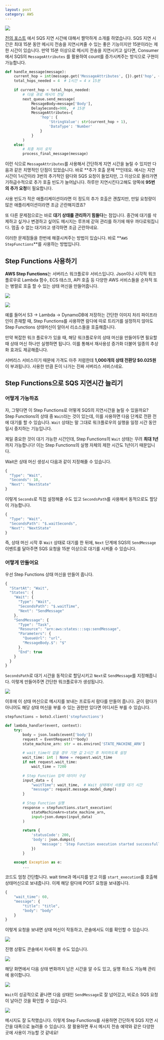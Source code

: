 ```yaml
---
layout: post
category: AWS
---
```


![](https://velog.velcdn.com/images/leehjhjhj/post/545c291c-b7bd-4e1b-956a-817735485063/image.png)


[전의 포스트](https://imasimdi.dev/aws/%EC%B9%BC%EB%9F%BC-%EC%86%8C%ED%94%84%ED%8A%B8%EC%9B%A8%EC%96%B4%EB%A1%9C-%EA%B7%80%EC%B0%AE%EC%9D%8C-%EB%8D%9C%EA%B8%B0) 에서 SQS 지연 시간에 대해서 짤막하게 소개를 하였습니다. SQS 지연 시간은 최대 15분 동안 메시지 전송을 지연시켜줄 수 있는 좋은 기능이지만 15분이라는 제한 시간이 있습니다. 만약 15분 이상으로 메시지 전송을 지연시키고 싶다면, Consumer에서 SQS의 `MessageAttributes` 를 활용하여 count를 증가시켜주는 방식으로 구현이 가능합니다.

```python
def handle_message(message):
    current_hop = int(message.get('MessageAttributes', {}).get('hop', {}).get('StringValue', '0'))
    total_hops_needed = 4  # 1시간 = 4 x 15분
    
    if current_hop < total_hops_needed:
        # 다음 큐로 메시지 전달
        next_queue.send_message(
            MessageBody=message['Body'],
            DelaySeconds=900,  # 15분
            MessageAttributes={
                'hop': {
                    'StringValue': str(current_hop + 1),
                    'DataType': 'Number'
                }
            }
        )
    else:
        # 최종 처리 로직
        process_final_message(message)
```

이런 식으로 `MessageAttributes`를 사용해서 간단하게 지연 시간을 늘릴 수 있지만 다음과 같은 치명적인 단점이 있었습니다. 바로 **추가 호출 문제 **인데요. 예시는 지연 시간이 1시간이라 3번의 추가적인 람다와 SQS 요청이 들었지만, 그 이상으로 올라가면 기하급수적으로 추가 호출 빈도가 늘어납니다. 하루만 지연시킨다고해도 양쪽에 **95번의 추가 요청**이 필요합니다.

사용 빈도가 적은 애플리케이션이라면 이 정도의 추가 호출은 괜찮지만, 만일 요청량이 많은 애플리케이션이라면 조금 곤란해지겠죠?

또 다른 문제점으로는 바로 **대기 상태를 관리하기 힘들다**는 점입니다. 중간에 대기를 삭제하고 싶거나 변경하고 싶어도 메시지는 루프에 갇혀 관리를 하기에 매우 까다로워집니다. 멈출 수 없는 대기라고 생각하면 조금 곤란하네요.

이러한 문제점들을 한번에 해결시켜주는 방법이 있습니다. 바로 **`AWS StepFunctions`**를 사용하는 방법입니다.

## Step Functions 사용하기

**AWS Step Functions**는 서버리스 워크플로우 서비스입니다. Json이나 시각적 워크플로우로 Lambda 함수, ECS 태스크, API 호출 등 다양한 AWS 서비스들을 순차적 또는 병렬로 호출 할 수 있는 상태 머신을 만들어줍니다.

![](https://velog.velcdn.com/images/leehjhjhj/post/acbaf902-acd4-454f-b2ee-6a03afc44844/image.png)

![](https://velog.velcdn.com/images/leehjhjhj/post/e828c0e6-f5a5-452c-9742-73c5b4c52ed9/image.png)


예를 들어서 S3 -> Lambda -> DynamoDB에 저장하는 간단한 이미지 처리 파이프라인이 존재할 때, Step Functions를 사용하면 람다에 따로 트리거를 설정하지 않아도 Step Functions 상태머신이 알아서 리소스들을 호출해줍니다.

만약 복잡한 워크 플로우가 있을 때, 해당 워크플로우의 상태 머신을 만들어두면 필요할 때 상태 머신 하나만 실행하면 됩니다. 이를 통해서 재사용성 증가화 더불어 일종의 추상화 효과도 제공해줍니다.

서버리스 서비스이기 때문에 가격도 아주 저렴한데 **1,000개의 상태 전환당 $0.025원**이 부과됩니다. 사용한 만큼 돈이 나가는 진짜 서버리스 서비스네요.

## Step Functions으로 SQS 지연시간 늘리기

### 어떻게 가능하죠

자, 그렇다면 이 Step Functions로 어떻게 SQS의 지연시간을 늘릴 수 있을까요? Step Functions의 상태 중 `Wait`라는 것이 있는데, 이를 사용하면 다음 단계로 전환 전에 대기를 할 수 있습니다. `Wait` 상태는 말 그대로 워크플로우의 실행을 일정 시간 동안 일시 중지하는 기능입니다.

제일 중요한 것이 대기 가능한 시간인데, Step Functions의 `Wait` 상태는 무려 **최대 1년**까지 가능합니다! 이는 Step Functions의 실행 자체의 제한 시간도 1년이기 때문입니다.

Wait은 상태 머신 생성시 다음과 같이 지정해줄 수 있습니다.

```javascript
{
  "Type": "Wait",
  "Seconds": 10,
  "Next": "NextState"
}
```

이렇게 `Seconds`로 직접 설정해줄 수도 있고 `SecondsPath`를 사용해서 동적으로도 할당이 가능합니다.

```javascript
{
  "Type": "Wait",
  "SecondsPath": "$.waitSeconds",
  "Next": "NextState"
}
```

즉, 상태 머신 시작 후 `Wait` 상태로 대기를 한 뒤에, `Next` 단계에 SQS의 `SendMessage` 이벤트를 달아주면 SQS 요청을 15분 이상으로 대기를 시켜줄 수 있습니다.

### 어떻게 만들어요

우선 Step Functions 상태 머신을 만들어 줍니다.

```javascript
{
  "StartAt": "Wait",
  "States": {
    "Wait": {
      "Type": "Wait",
      "SecondsPath": "$.waitTime",
      "Next": "SendMessage"
    },
    "SendMessage": {
      "Type": "Task",
      "Resource": "arn:aws:states:::sqs:sendMessage",
      "Parameters": {
        "QueueUrl": "url",
        "MessageBody.$": "$"
      },
      "End": true
    }
  }
}
```

`SecondsPath`로 대기 시간을 동적으로 할당시키고 `Next`로 `SendMessage`를 지정해줍니다. 이렇게 만들어주면 간단한 워크플로우가 생성됩니다.

![](https://velog.velcdn.com/images/leehjhjhj/post/06cdf4f7-ccb2-4d95-9491-0f047fe4e68d/image.png)

이후에 이 상태 머신으로 메시지를 보내는 프로듀서 람다를 만들어 줍니다. 굳이 람다가 아니어도 해당 상태 머신을 부를 수 있는 권한만 있다면 어디서든 부를 수 있습니다.

```python
stepfunctions = boto3.client('stepfunctions')

def lambda_handler(event, context):
    try:
        body = json.loads(event['body'])
        request = EventRequest(**body)
        state_machine_arn: str = os.environ['STATE_MACHINE_ARN']
        
        # wait_time이 없을 경우 기본 값 2시간 후 처리하도록 설정
        wait_time: int | None = request.wait_time
        if not request.wait_time:
            wait_time = 7200
        
        # Step Function 입력 데이터 구성
        input_data = {
            "waitTime": wait_time,  # Wait 상태에서 사용할 대기 시간
            "message": request.message.model_dump()
        }
        
        # Step Function 실행
        response = stepfunctions.start_execution(
            stateMachineArn=state_machine_arn,
            input=json.dumps(input_data)
        )
        
        return {
            'statusCode': 200,
            'body': json.dumps({
                'message': 'Step Function execution started successfully',
            })
        }
        
    except Exception as e:
		...
```

코드도 엄청 간단합니다. wait time과 메시지를 받고 이를 `start_execution`를 호출해 상태머신으로 보내줍니다. 이제 해당 람다에 POST 요청을 보내봅니다.

```javascript
{
    "wait_time": 60,
    "message": {
        "title": "title",
        "body": "body"
    }
}
```

이렇게 요청을 보내면 상태 머신이 작동하고, 콘솔에서도 이를 확인할 수 있습니다.

![](https://velog.velcdn.com/images/leehjhjhj/post/0162b942-3255-410a-9db7-2d22ee979cde/image.png)

진행 상황도 콘솔에서 자세히 볼 수도 있습니다.

![](https://velog.velcdn.com/images/leehjhjhj/post/df1d7108-baae-48b5-9a57-85163e4e373f/image.png)

해당 화면에서 다음 상태 변화까지 남은 시간을 알 수도 있고, 실행 취소도 가능해 관리에 용이합니다.

![](https://velog.velcdn.com/images/leehjhjhj/post/fd3cadaa-1d9a-4ae0-aea6-fd7fbe9a3cb7/image.png)

`Wait`이 성공적으로 끝나면 다음 상태인 `SendMessage`로 잘 넘어갔고, 비로소 SQS 요청이 날아간 것을 확인할 수 있습니다.

![](https://velog.velcdn.com/images/leehjhjhj/post/06f1f1c3-130f-42b0-965c-b97c995e9a5d/image.png)

메시지도 잘 도착했습니다. 이렇게 Step Functions를 사용하면 간단하게 SQS 지연 시간을 대폭으로 늘려줄 수 있습니다. 잘 활용하면 푸시 메시지 전송 예약와 같은 다양한 곳에 사용이 가능할 것 같네요!


